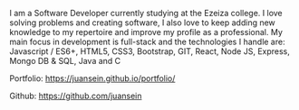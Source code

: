 I am a Software Developer currently studying at the Ezeiza college. I love solving problems and creating software, I also love to keep adding new knowledge to my repertoire and improve my profile as a professional. My main focus in development is full-stack and the technologies I handle are: 
Javascript / ES6+, HTML5, CSS3, Bootstrap, GIT, React, Node JS, Express, Mongo DB & SQL, Java and C 

Portfolio: https://juansein.github.io/portfolio/ 

Github: https://github.com/juansein
